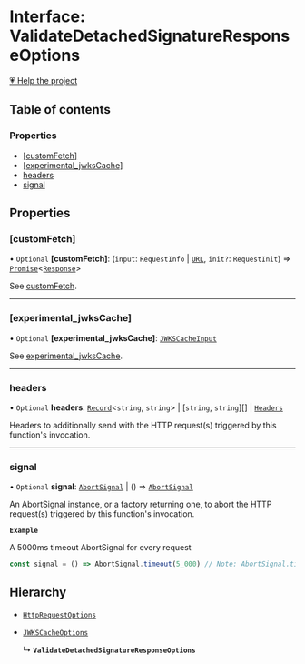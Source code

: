# Interface: ValidateDetachedSignatureResponseOptions

[💗 Help the project](https://github.com/sponsors/panva)

## Table of contents

### Properties

- [[customFetch]](ValidateDetachedSignatureResponseOptions.md#customfetch)
- [[experimental\_jwksCache]](ValidateDetachedSignatureResponseOptions.md#experimental_jwkscache)
- [headers](ValidateDetachedSignatureResponseOptions.md#headers)
- [signal](ValidateDetachedSignatureResponseOptions.md#signal)

## Properties

### [customFetch]

• `Optional` **[customFetch]**: (`input`: `RequestInfo` \| [`URL`]( https://developer.mozilla.org/docs/Web/API/URL ), `init?`: `RequestInit`) => [`Promise`]( https://developer.mozilla.org/docs/Web/JavaScript/Reference/Global_Objects/Promise )\<[`Response`]( https://developer.mozilla.org/docs/Web/API/Response )\>

See [customFetch](../variables/customFetch.md).

___

### [experimental\_jwksCache]

• `Optional` **[experimental\_jwksCache]**: [`JWKSCacheInput`](../types/JWKSCacheInput.md)

See [experimental_jwksCache](../variables/experimental_jwksCache.md).

___

### headers

• `Optional` **headers**: [`Record`]( https://www.typescriptlang.org/docs/handbook/utility-types.html#recordkeys-type )\<`string`, `string`\> \| [`string`, `string`][] \| [`Headers`]( https://developer.mozilla.org/docs/Web/API/Headers )

Headers to additionally send with the HTTP request(s) triggered by this function's invocation.

___

### signal

• `Optional` **signal**: [`AbortSignal`]( https://developer.mozilla.org/docs/Web/API/AbortSignal ) \| () => [`AbortSignal`]( https://developer.mozilla.org/docs/Web/API/AbortSignal )

An AbortSignal instance, or a factory returning one, to abort the HTTP request(s) triggered by
this function's invocation.

**`Example`**

A 5000ms timeout AbortSignal for every request

```js
const signal = () => AbortSignal.timeout(5_000) // Note: AbortSignal.timeout may not yet be available in all runtimes.
```

## Hierarchy

- [`HttpRequestOptions`](HttpRequestOptions.md)

- [`JWKSCacheOptions`](JWKSCacheOptions.md)

  ↳ **`ValidateDetachedSignatureResponseOptions`**
